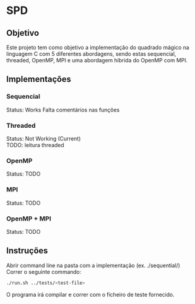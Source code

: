 # SPD

## Objetivo

Este projeto tem como objetivo a implementação do quadrado mágico na linguagem C com 5 diferentes abordagens, sendo estas sequencial, threaded, OpenMP, MPI e uma abordagem híbrida do OpenMP com MPI.

## Implementações

### Sequencial

Status: Works
Falta comentários nas funções

### Threaded

Status: Not Working (Current)\
TODO: leitura threaded

### OpenMP

Status: TODO

### MPI

Status: TODO

### OpenMP + MPI

Status: TODO

## Instruções

Abrir command line na pasta com a implementação (ex. ./sequential/)\
Correr o seguinte commando:

```bash
./run.sh ../tests/<test-file>
```

O programa irá compilar e correr com o ficheiro de teste fornecido.
